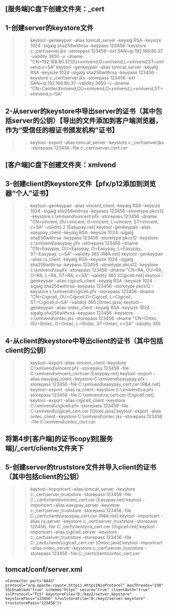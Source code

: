 
## [服务端]C盘下创建文件夹：_cert
## 1-创建server的keystore文件
>>keytool -genkeypair -alias tomcat_server -keyalg RSA -keysize 1024 -sigalg sha256withrsa -keypass 123456 -keystore c:\_cert\server.jks -storepass 123456 -ext SAN=ip:192.168.80.37 -validity 3650 -v  -dname "CN=192.168.80.37,OU=xmlvend,O=xmlvend,L=xmlvend,ST=xmlvend,c=SA"
>>keytool -genkeypair -alias tomcat_server -keyalg RSA -keysize 1024 -sigalg sha256withrsa -keypass 123456 -keystore c:\_cert\server.jks -storepass 123456 -ext SAN=ip:192.168.80.37 -validity 3650 -v  -dname "CN=CentlecXmlvend,OU=xmlvend,O=xmlvend,L=xmlvend,ST=xmlvend,c=SA"

## 2-从server的keystore中导出server的证书（其中包括server的公钥）【导出的文件添加到客户端浏览器，作为“受信任的根证书颁发机构”证书】
>>keytool -export -alias tomcat_server -keystore c:\_cert\server.jks -storepass 123456 -file c:\_cert\server_cert.cer

## [客户端]C盘下创建文件夹：xmlvend
## 3-创建client的keystore文件【pfx/p12添加到浏览器“个人”证书】
>>keytool -genkeypair -alias vincent_client     -keyalg RSA -keysize 1024 -sigalg sha256withrsa  -keypass 123456 -storetype pkcs12 -keystore c:\xmlvend\vincent.pfx  -storepass 123456 -dname "CN=vincent,  OU=vincent, O=vincent,  L=vincent,  ST=vincent, c=SA" -validity 2
[Easypay.net]
>>keytool -genkeypair -alias easypay_client     -keyalg RSA -keysize 1024 -sigalg sha256withrsa  -keypass 123456 -storetype pkcs12 -keystore c:\xmlvend\easypay.pfx  -storepass 123456 -dname "CN=Easypay,  OU=Easypay, O=Easypay,  L=Easypay,  ST=Easypay, c=SA" -validity 365
[R&A.net]
>>keytool -genkeypair -alias ra_client          -keyalg RSA -keysize 1024 -sigalg sha256withrsa  -keypass 123456 -storetype pkcs12 -keystore c:\xmlvend\ra.pfx       -storepass 123456 -dname "CN=RA,       OU=RA,      O=RA,       L=RA,       ST=RA,      c=SA" -validity 365
[Cigicell.net]
>>keytool -genkeypair -alias cigicell_client    -keyalg RSA -keysize 1024 -sigalg sha256withrsa  -keypass 123456 -storetype pkcs12 -keystore c:\xmlvend\cigicell.pfx -storepass 123456 -dname "CN=Cigicell, OU=Cigicell,O=Cigicell, L=Cigicell, ST=Cigicell,c=SA" -validity 365
[Ontec.java]
>>keytool -genkeypair -alias ontec_client       -keyalg RSA -keysize 1024 -sigalg sha256withrsa  -keypass 123456                   -keystore c:\xmlvend\ontec.jks    -storepass 123456 -dname "CN=Ontec,    OU=Ontec,   O=Ontec,    L=Ontec,    ST=Ontec,   c=SA" -validity 365

## 4-从client的keystore中导出client的证书（其中包括client的公钥）
>>keytool -export    -alias vincent_client  -keystore C:\xmlvend\vincent.pfx  -storepass 123456 -file C:\xmlvend\vincent_cert.cer
[Easypay.net]
>>keytool -export    -alias easypay_client  -keystore C:\xmlvend\easypay.pfx  -storepass 123456 -file C:\xmlvend\easypay_cert.cer
[R&A.net]
>>keytool -export    -alias ra_client       -keystore C:\xmlvend\ra.pfx       -storepass 123456 -file C:\xmlvend\ra_cert.cer
[Cigicell.net]
>>keytool -export    -alias cigicell_client -keystore C:\xmlvend\cigicell.pfx -storepass 123456 -file C:\xmlvend\cigicell_cert.cer
[Ontec.java]
>>keytool -export    -alias ontec_client    -keystore C:\xmlvend\ontec.jks    -storepass 123456 -file C:\xmlvend\ontec_cert.cer

## 将第4步[客户端]的证书copy到[服务端]/_cert/clients文件夹下
## 5-创建server的truststore文件并导入client的证书（其中包括client的公钥）
>>keytool -importcert -alias tomcat_server   -keystore c:\_cert\server_truststore -storepass 123456 -file C:\_cert\clients\vincent_cert.cer
[Easypay.net]
>>keytool -importcert -alias easypay_server  -keystore c:\_cert\server_truststore -storepass 123456 -file C:\_cert\clients\easypay_cert.cer
[R&A.net]
>>keytool -importcert -alias ra_server       -keystore c:\_cert\server_truststore -storepass 123456 -file C:\_cert\clients\ra_cert.cer
[Cigicell.net]
>>keytool -importcert -alias cigicell_server -keystore c:\_cert\server_truststore -storepass 123456 -file C:\_cert\clients\cigicell_cert.cer
[Ontec.java]
>>keytool -importcert -alias ontec_server    -keystore c:\_cert\server_truststore -storepass 123456 -file C:\_cert\clients\ontec_cert.cer

## tomcat/conf/server.xml
`<Connector port="8443" protocol="org.apache.coyote.http11.Http11NioProtocol"
     maxThreads="150" SSLEnabled="true" scheme="https" secure="true"
     clientAuth="true" sslProtocol="TLS"
     keystoreFile="D:/key2/server.keystore" keystorePass="123456"
   truststoreFile="D:/key2/server.keystore" truststorePass="123456"/>`


